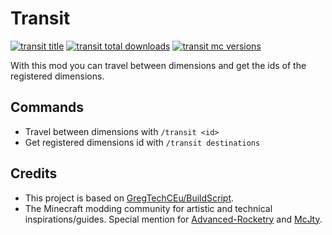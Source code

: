 # Transit

[![transit title](https://cf.way2muchnoise.eu/title/1038498.svg "transit title")](https://www.curseforge.com/minecraft/mc-mods/transit "transit title")
[![transit total downloads](https://cf.way2muchnoise.eu/full_1038498_downloads.svg "transit total downloads")](https://www.curseforge.com/minecraft/mc-mods/transit "transit total downloads")
[![transit mc versions](https://cf.way2muchnoise.eu/versions/1038498.svg "transit mc versions")](https://curseforge.com/minecraft/mc-mods/transit/files "transit mc versions")

With this mod you can travel between dimensions and get the ids of the registered dimensions.

## Commands

- Travel between dimensions with `/transit <id>`
- Get registered dimensions id with `/transit destinations`

## Credits

- This project is based on [GregTechCEu/BuildScript](https://github.com/GregTechCEu/Buildscripts).
- The Minecraft modding community for artistic and technical inspirations/guides. Special mention for [Advanced-Rocketry](https://github.com/Advanced-Rocketry) and [McJty](https://github.com/McJty).